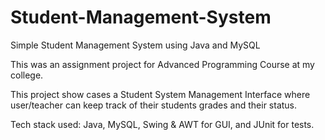 # Student-Management-System

Simple Student Management System using Java and MySQL

This was an assignment project for Advanced Programming Course at my college.

This project show cases a Student System Management Interface where user/teacher can keep track of their students grades and their status.

Tech stack used: Java, MySQL, Swing & AWT for GUI, and JUnit for tests.
